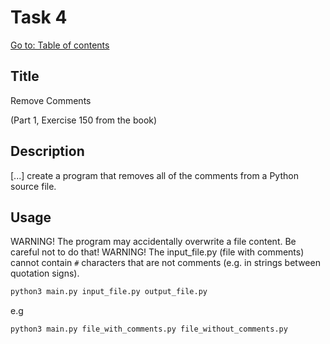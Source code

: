 # Task 4

[Go to: Table of contents](#table-of-contents)

## Title

Remove Comments

(Part 1, Exercise 150 from the book)

## Description

[...] create a program that removes all of the comments from a Python source file.

## Usage

WARNING! The program may accidentally overwrite a file content. Be careful not to do that!
WARNING! The input_file.py (file with comments) cannot contain `#` characters that are not comments (e.g. in strings between quotation signs).

```bash
python3 main.py input_file.py output_file.py
```
e.g

```bash
python3 main.py file_with_comments.py file_without_comments.py
```
